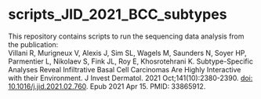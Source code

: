 # scripts_JID_2021_BCC_subtypes
This repository contains scripts to run the sequencing data analysis from the publication:  
Villani R, Murigneux V, Alexis J, Sim SL, Wagels M, Saunders N, Soyer HP, Parmentier L, Nikolaev S, Fink JL, Roy E, Khosrotehrani K. Subtype-Specific Analyses Reveal Infiltrative Basal Cell Carcinomas Are Highly Interactive with their Environment. J Invest Dermatol. 2021 Oct;141(10):2380-2390. [doi: 10.1016/j.jid.2021.02.760](https://doi.org/10.1016/j.jid.2021.02.760). Epub 2021 Apr 15. PMID: 33865912.
